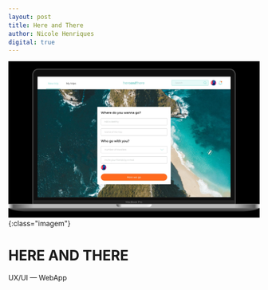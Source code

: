 ```yaml
---
layout: post
title: Here and There
author: Nicole Henriques
digital: true
---
```

![here and there](assets/images/here_and_there_HOME.jpg "here and there cover"){:class="imagem"}
# HERE AND THERE
UX/UI — WebApp

                      
            